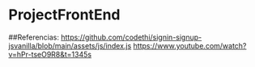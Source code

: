 # ProjectFrontEnd
##Referencias:
https://github.com/codethi/signin-signup-jsvanilla/blob/main/assets/js/index.js
https://www.youtube.com/watch?v=hPr-tseO9R8&t=1345s